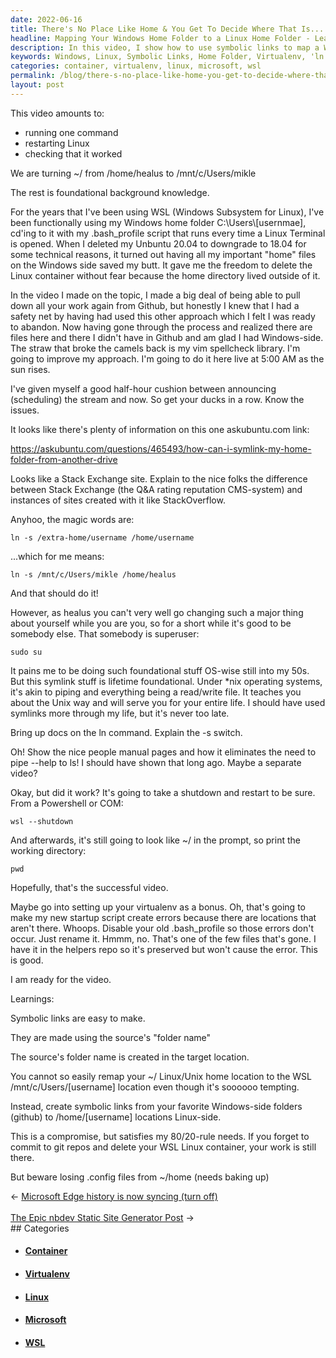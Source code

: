 ```yaml
---
date: 2022-06-16
title: There's No Place Like Home & You Get To Decide Where That Is... Or Do You?
headline: Mapping Your Windows Home Folder to a Linux Home Folder - Learn How Here!
description: In this video, I show how to use symbolic links to map a Windows home folder to a Linux home folder, and how to use the 'ln' command and '-s' switch. I also explain setting up a virtualenv as a bonus. I emphasize the importance of backing up .config files in order to avoid losing work in the Linux container. Watch now to learn how to set up your Windows/Linux environment!
keywords: Windows, Linux, Symbolic Links, Home Folder, Virtualenv, 'ln' Command, '-s' Switch, .config Files, Backup, WSL, Container
categories: container, virtualenv, linux, microsoft, wsl
permalink: /blog/there-s-no-place-like-home-you-get-to-decide-where-that-is-or-do-you/
layout: post
---
```



This video amounts to:

- running one command
- restarting Linux
- checking that it worked

We are turning ~/ from /home/healus to /mnt/c/Users/mikle

The rest is foundational background knowledge.

For the years that I've been using WSL (Windows Subsystem for Linux), I've been
functionally using my Windows home folder C:\\Users\\[usernmae], cd'ing to it
with my .bash\_profile script that runs every time a Linux Terminal is opened.
When I deleted my Unbuntu 20.04 to downgrade to 18.04 for some technical
reasons, it turned out having all my important "home" files on the Windows side
saved my butt. It gave me the freedom to delete the Linux container without
fear because the home directory lived outside of it.

In the video I made on the topic, I made a big deal of being able to pull down
all your work again from Github, but honestly I knew that I had a safety net by
having had used this other approach which I felt I was ready to abandon. Now
having gone through the process and realized there are files here and there I
didn't have in Github and am glad I had Windows-side. The straw that broke the
camels back is my vim spellcheck library. I'm going to improve my approach.
I'm going to do it here live at 5:00 AM as the sun rises.

I've given myself a good half-hour cushion between announcing (scheduling) the
stream and now. So get your ducks in a row. Know the issues.

It looks like there's plenty of information on this one askubuntu.com link:

https://askubuntu.com/questions/465493/how-can-i-symlink-my-home-folder-from-another-drive

Looks like a Stack Exchange site. Explain to the nice folks the difference
between Stack Exchange (the Q&A rating reputation CMS-system) and instances of
sites created with it like StackOverflow.

Anyhoo, the magic words are:

    ln -s /extra-home/username /home/username

...which for me means:

    ln -s /mnt/c/Users/mikle /home/healus

And that should do it!

However, as healus you can't very well go changing such a major thing about
yourself while you are you, so for a short while it's good to be somebody else.
That somebody is superuser:

    sudo su

It pains me to be doing such foundational stuff OS-wise still into my 50s. But
this symlink stuff is lifetime foundational. Under \*nix operating systems,
it's akin to piping and everything being a read/write file. It teaches you
about the Unix way and will serve you for your entire life. I should have used
symlinks more through my life, but it's never too late.

Bring up docs on the ln command. Explain the -s switch.

Oh! Show the nice people manual pages and how it eliminates the need to pipe
--help to ls! I should have shown that long ago. Maybe a separate video?

Okay, but did it work? It's going to take a shutdown and restart to be sure.
From a Powershell or COM:

    wsl --shutdown

And afterwards, it's still going to look like ~/ in the prompt, so print the
working directory:

    pwd

Hopefully, that's the successful video.

Maybe go into setting up your virtualenv as a bonus. Oh, that's going to make
my new startup script create errors because there are locations that aren't
there. Whoops. Disable your old .bash\_profile so those errors don't occur.
Just rename it. Hmmm, no. That's one of the few files that's gone. I have it in
the helpers repo so it's preserved but won't cause the error. This is good.

I am ready for the video.

Learnings:

Symbolic links are easy to make.

They are made using the source's "folder name"

The source's folder name is created in the target location.

You cannot so easily remap your ~/ Linux/Unix home location
to the WSL /mnt/c/Users/[username] location even though it's
soooooo tempting.

Instead, create symbolic links from your favorite Windows-side
folders (github) to /home/[username] locations Linux-side.

This is a compromise, but satisfies my 80/20-rule needs. If
you forget to commit to git repos and delete your WSL Linux
container, your work is still there.

But beware losing .config files from ~/home (needs baking up)


<div class="arrow-links"><div class="post-nav-prev"><span class="arrow">&larr;&nbsp;</span><a href="/blog/microsoft-edge-history-is-now-syncing-turn-off/">Microsoft Edge history is now syncing (turn off)</a></div> &nbsp; <div class="post-nav-next"><a href="/blog/the-epic-nbdev-static-site-generator-post/">The Epic nbdev Static Site Generator Post</a><span class="arrow">&nbsp;&rarr;</span></div></div>
## Categories

<ul>
<li><h4><a href='/container/'>Container</a></h4></li>
<li><h4><a href='/virtualenv/'>Virtualenv</a></h4></li>
<li><h4><a href='/linux/'>Linux</a></h4></li>
<li><h4><a href='/microsoft/'>Microsoft</a></h4></li>
<li><h4><a href='/wsl/'>WSL</a></h4></li></ul>